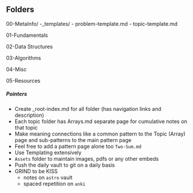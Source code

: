 ## Folders

00-MetaInfo/ 
	-\_templates/
		- problem-template.md
		- topic-template.md

01-Fundamentals
	

02-Data Structures


03-Algorithms


04-Misc


05-Resources


##### Pointers
- Create \_root-index.md for all folder  (has navigation links and description)
- Each topic folder has Arrays.md separate page for cumulative notes on that topic
- Make meaning connections like a common pattern to the Topic (Array) page and sub-patterns to the main pattern page
- Feel free to add a pattern page alone too `Two-Sum.md` 
- Use Templating extensively 
- `Assets` folder to maintain images, pdfs or any other embeds
- Push the daily vault to git on a daily basis
- GRIND to be KISS
	- notes on `astro` vault
	- spaced repetition on `anki`
